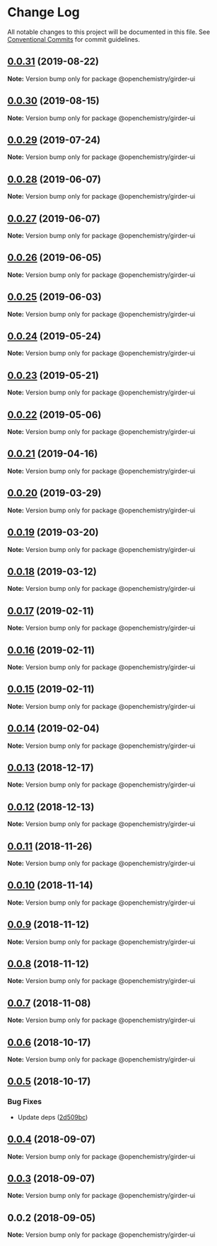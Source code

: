 # Change Log

All notable changes to this project will be documented in this file.
See [Conventional Commits](https://conventionalcommits.org) for commit guidelines.

## [0.0.31](https://github.com/OpenChemistry/oc-web-components/compare/@openchemistry/girder-ui@0.0.30...@openchemistry/girder-ui@0.0.31) (2019-08-22)

**Note:** Version bump only for package @openchemistry/girder-ui





## [0.0.30](https://github.com/OpenChemistry/oc-web-components/compare/@openchemistry/girder-ui@0.0.29...@openchemistry/girder-ui@0.0.30) (2019-08-15)

**Note:** Version bump only for package @openchemistry/girder-ui





## [0.0.29](https://github.com/OpenChemistry/oc-web-components/compare/@openchemistry/girder-ui@0.0.28...@openchemistry/girder-ui@0.0.29) (2019-07-24)

**Note:** Version bump only for package @openchemistry/girder-ui





## [0.0.28](https://github.com/OpenChemistry/oc-web-components/compare/@openchemistry/girder-ui@0.0.27...@openchemistry/girder-ui@0.0.28) (2019-06-07)

**Note:** Version bump only for package @openchemistry/girder-ui





## [0.0.27](https://github.com/OpenChemistry/oc-web-components/compare/@openchemistry/girder-ui@0.0.26...@openchemistry/girder-ui@0.0.27) (2019-06-07)

**Note:** Version bump only for package @openchemistry/girder-ui





## [0.0.26](https://github.com/OpenChemistry/oc-web-components/compare/@openchemistry/girder-ui@0.0.25...@openchemistry/girder-ui@0.0.26) (2019-06-05)

**Note:** Version bump only for package @openchemistry/girder-ui





## [0.0.25](https://github.com/OpenChemistry/oc-web-components/compare/@openchemistry/girder-ui@0.0.24...@openchemistry/girder-ui@0.0.25) (2019-06-03)

**Note:** Version bump only for package @openchemistry/girder-ui





## [0.0.24](https://github.com/OpenChemistry/oc-web-components/compare/@openchemistry/girder-ui@0.0.23...@openchemistry/girder-ui@0.0.24) (2019-05-24)

**Note:** Version bump only for package @openchemistry/girder-ui





## [0.0.23](https://github.com/OpenChemistry/oc-web-components/compare/@openchemistry/girder-ui@0.0.22...@openchemistry/girder-ui@0.0.23) (2019-05-21)

**Note:** Version bump only for package @openchemistry/girder-ui





## [0.0.22](https://github.com/OpenChemistry/oc-web-components/compare/@openchemistry/girder-ui@0.0.21...@openchemistry/girder-ui@0.0.22) (2019-05-06)

**Note:** Version bump only for package @openchemistry/girder-ui





## [0.0.21](https://github.com/OpenChemistry/oc-web-components/compare/@openchemistry/girder-ui@0.0.20...@openchemistry/girder-ui@0.0.21) (2019-04-16)

**Note:** Version bump only for package @openchemistry/girder-ui





## [0.0.20](https://github.com/OpenChemistry/oc-web-components/compare/@openchemistry/girder-ui@0.0.19...@openchemistry/girder-ui@0.0.20) (2019-03-29)

**Note:** Version bump only for package @openchemistry/girder-ui





## [0.0.19](https://github.com/OpenChemistry/oc-web-components/compare/@openchemistry/girder-ui@0.0.18...@openchemistry/girder-ui@0.0.19) (2019-03-20)

**Note:** Version bump only for package @openchemistry/girder-ui





## [0.0.18](https://github.com/OpenChemistry/oc-web-components/compare/@openchemistry/girder-ui@0.0.17...@openchemistry/girder-ui@0.0.18) (2019-03-12)

**Note:** Version bump only for package @openchemistry/girder-ui





## [0.0.17](https://github.com/OpenChemistry/oc-web-components/compare/@openchemistry/girder-ui@0.0.16...@openchemistry/girder-ui@0.0.17) (2019-02-11)

**Note:** Version bump only for package @openchemistry/girder-ui





## [0.0.16](https://github.com/OpenChemistry/oc-web-components/compare/@openchemistry/girder-ui@0.0.15...@openchemistry/girder-ui@0.0.16) (2019-02-11)

**Note:** Version bump only for package @openchemistry/girder-ui





## [0.0.15](https://github.com/OpenChemistry/oc-web-components/compare/@openchemistry/girder-ui@0.0.14...@openchemistry/girder-ui@0.0.15) (2019-02-11)

**Note:** Version bump only for package @openchemistry/girder-ui





## [0.0.14](https://github.com/OpenChemistry/oc-web-components/compare/@openchemistry/girder-ui@0.0.13...@openchemistry/girder-ui@0.0.14) (2019-02-04)

**Note:** Version bump only for package @openchemistry/girder-ui





## [0.0.13](https://github.com/OpenChemistry/oc-web-components/compare/@openchemistry/girder-ui@0.0.12...@openchemistry/girder-ui@0.0.13) (2018-12-17)

**Note:** Version bump only for package @openchemistry/girder-ui





## [0.0.12](https://github.com/OpenChemistry/oc-web-components/compare/@openchemistry/girder-ui@0.0.11...@openchemistry/girder-ui@0.0.12) (2018-12-13)

**Note:** Version bump only for package @openchemistry/girder-ui





## [0.0.11](https://github.com/OpenChemistry/oc-web-components/compare/@openchemistry/girder-ui@0.0.10...@openchemistry/girder-ui@0.0.11) (2018-11-26)

**Note:** Version bump only for package @openchemistry/girder-ui





## [0.0.10](https://github.com/OpenChemistry/oc-web-components/compare/@openchemistry/girder-ui@0.0.9...@openchemistry/girder-ui@0.0.10) (2018-11-14)

**Note:** Version bump only for package @openchemistry/girder-ui





## [0.0.9](https://github.com/OpenChemistry/oc-web-components/compare/@openchemistry/girder-ui@0.0.8...@openchemistry/girder-ui@0.0.9) (2018-11-12)

**Note:** Version bump only for package @openchemistry/girder-ui





## [0.0.8](https://github.com/OpenChemistry/oc-web-components/compare/@openchemistry/girder-ui@0.0.7...@openchemistry/girder-ui@0.0.8) (2018-11-12)

**Note:** Version bump only for package @openchemistry/girder-ui





## [0.0.7](https://github.com/OpenChemistry/oc-web-components/compare/@openchemistry/girder-ui@0.0.6...@openchemistry/girder-ui@0.0.7) (2018-11-08)

**Note:** Version bump only for package @openchemistry/girder-ui





## [0.0.6](https://github.com/OpenChemistry/oc-web-components/compare/@openchemistry/girder-ui@0.0.5...@openchemistry/girder-ui@0.0.6) (2018-10-17)

**Note:** Version bump only for package @openchemistry/girder-ui





## [0.0.5](https://github.com/OpenChemistry/oc-web-components/compare/@openchemistry/girder-ui@0.0.4...@openchemistry/girder-ui@0.0.5) (2018-10-17)


### Bug Fixes

* Update deps ([2d509bc](https://github.com/OpenChemistry/oc-web-components/commit/2d509bc))





<a name="0.0.4"></a>
## [0.0.4](https://github.com/OpenChemistry/oc-web-components/compare/@openchemistry/girder-ui@0.0.3...@openchemistry/girder-ui@0.0.4) (2018-09-07)




**Note:** Version bump only for package @openchemistry/girder-ui

<a name="0.0.3"></a>
## [0.0.3](https://github.com/OpenChemistry/oc-web-components/compare/@openchemistry/girder-ui@0.0.2...@openchemistry/girder-ui@0.0.3) (2018-09-07)




**Note:** Version bump only for package @openchemistry/girder-ui

<a name="0.0.2"></a>
## 0.0.2 (2018-09-05)




**Note:** Version bump only for package @openchemistry/girder-ui
